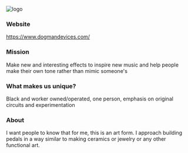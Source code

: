 ![logo](https://images.squarespace-cdn.com/content/v1/5d1421bcf7ff15000112e7d7/7c38166e-111a-4380-ae8c-84ebc2e4574f/2021-logo-side.png?format=1500w)

### Website
https://www.dogmandevices.com/

### Mission
Make new and interesting effects to inspire new music and help people make their own tone rather than mimic someone's

### What makes us unique?
Black and worker owned/operated, one person, emphasis on original circuits and experimentation

### About 
I want people to know that for me, this is an art form. I approach building pedals in a way similar to making ceramics or jewelry or any other functional art.
